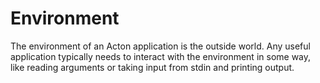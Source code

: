 # Environment

The environment of an Acton application is the outside world. Any useful application typically needs to interact with the environment in some way, like reading arguments or taking input from stdin and printing output.

